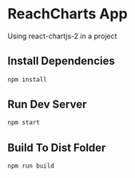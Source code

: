 # ReachCharts App

Using react-chartjs-2 in a project

## Install Dependencies
```bash
npm install 
```

## Run Dev Server
```bash
npm start
```

## Build To Dist Folder
```bash
npm run build
```